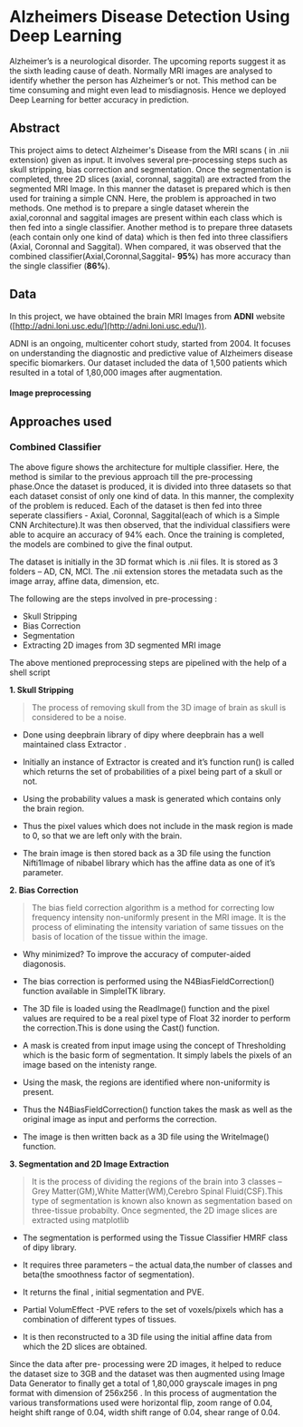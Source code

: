 # Alzheimers Disease Detection Using Deep Learning

Alzheimer’s is a neurological disorder. The upcoming reports suggest it as the sixth leading cause of death. Normally MRI images  are analysed to identify whether the person has Alzheimer’s  or not. This method can be time consuming and might even lead to misdiagnosis. Hence we deployed Deep Learning for better accuracy in prediction.



## Abstract

This project aims to detect Alzheimer's Disease from the MRI scans ( in .nii extension) given as input. It involves several pre-processing steps such as skull stripping, bias correction and segmentation. Once the segmentation is completed, three 2D slices (axial, coronnal, saggital) are extracted from the segmented MRI Image. In this manner the dataset is prepared which is then used for training a simple CNN. Here, the problem is approached in two methods. One method is to prepare a single dataset wherein the axial,coronnal and saggital images are present within each class which is then fed into a single classifier. Another method is to prepare three datasets (each contain only one kind of data) which is then fed into three classifiers (Axial, Coronnal and Saggital). When compared, it was observed that the combined classifier(Axial,Coronnal,Saggital- **95%**) has more accuracy than the single classifier (**86%**).

## Data

In this project, we have obtained the brain MRI Images from **ADNI** website ([http://adni.loni.usc.edu/](http://adni.loni.usc.edu/)).

ADNI is an ongoing, multicenter cohort study, started from 2004. It focuses on understanding the diagnostic and predictive value of Alzheimers disease specific biomarkers. Our dataset included the data of 1,500 patients which resulted in a total of 1,80,000 images after augmentation.

#### Image preprocessing


## Approaches used

### Combined Classifier

The above figure shows the architecture for multiple classifier. Here, the method is similar to the previous approach till the pre-processing phase.Once the dataset is produced, it is divided into three datasets so that each dataset consist of only one kind of data. In this manner, the complexity of the problem is reduced. Each of the dataset is then fed into three seperate classifiers - Axial, Coronnal, Saggital(each of which is a Simple CNN Architecture).It was then observed, that the individual classifiers were able to acquire an accuracy of 94% each. Once the training is completed, the models are combined to give the final output.

The dataset is initially in the 3D format which is .nii files. It is stored as 3 folders – AD, CN, MCI. The .nii extension stores the metadata such as the image array, affine data, dimension, etc.

The following are the steps involved in pre-processing :
- Skull Stripping
- Bias Correction
- Segmentation
- Extracting 2D images from 3D segmented MRI image

The above mentioned preprocessing steps are pipelined with the help of  a shell script

**1. Skull Stripping**

>The process of removing skull from the 3D image of brain as skull is considered to be a noise.

- Done using deepbrain library of dipy where deepbrain has a well maintained class Extractor .

- Initially an instance of Extractor is created and it’s function run() is called which returns the set of probabilities of a pixel being part of a skull or not.

- Using the probability values a mask is generated which contains only the brain region.

- Thus the pixel values which does not include in the mask region is made to 0, so that we are left only with the brain.

- The brain image is then stored back as a 3D file using the function Nifti1Image  of nibabel library which has the affine data as one of it’s parameter.

**2. Bias Correction**
>The bias field correction algorithm is a method for correcting low frequency intensity non-uniformly present in the MRI image. It is the process of eliminating the intensity variation of same tissues on the basis of location of the tissue within the image.

- Why minimized? To improve the accuracy of computer-aided diagonosis.

- The bias correction is performed using the N4BiasFieldCorrection() function available in SimpleITK library.

- The 3D file is loaded using the ReadImage() function and the pixel values are required to be a real pixel type of Float 32 inorder to perform the correction.This is done using the Cast() function.

- A mask is created from input image using the concept of Thresholding which is the basic form of segmentation. It simply labels the pixels of an image based on the intenisty range.

- Using the mask, the regions are identified where non-uniformity is present.

- Thus the N4BiasFieldCorrection() function takes the mask as well as the original image as input and performs the correction.

- The image is then written back as a 3D file using the WriteImage() function.

**3. Segmentation and 2D Image Extraction**
>It is the process of dividing the regions of the brain into 3 classes – Grey Matter(GM),White Matter(WM),Cerebro Spinal Fluid(CSF).This type of segmentation is known also known as segmentation based on three-tissue probabilty. Once segmented, the 2D image slices are extracted using matplotlib

- The segmentation is performed using the Tissue Classifier HMRF class of dipy library.

- It requires three parameters – the actual data,the number of classes and beta(the smoothness factor of segmentation).

- It returns the final , initial segmentation and PVE.

- Partial VolumEffect -PVE refers to the set of voxels/pixels which has a combination of different types of tissues.

- It is then reconstructed to a 3D file using the initial affine data from which the 2D slices are obtained.

Since the data after pre- processing were 2D images, it helped to reduce the dataset size to 3GB and the dataset was then augmented using Image Data Generator to finally get a total of 1,80,000 grayscale images in png format with dimension of 256x256 . In this process of augmentation the various transformations used were horizontal flip, zoom range of 0.04, height shift range of 0.04, width shift range of 0.04, shear range of 0.04.



